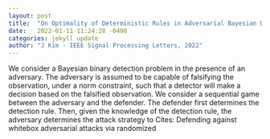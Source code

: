 ```yaml
---
layout: post
title:  "On Optimality of Deterministic Rules in Adversarial Bayesian Detection"
date:   2022-01-11 11:24:28 -0400
categories: jekyll update
author: "J Kim - IEEE Signal Processing Letters, 2022"
---
```

We consider a Bayesian binary detection problem in the presence of an adversary. The adversary is assumed to be capable of falsifying the observation, under a norm constraint, such that a detector will make a decision based on the falsified observation. We consider a sequential game between the adversary and the defender. The defender first determines the detection rule. Then, given the knowledge of the detection rule, the adversary determines the attack strategy to Cites: Defending against whitebox adversarial attacks via randomized